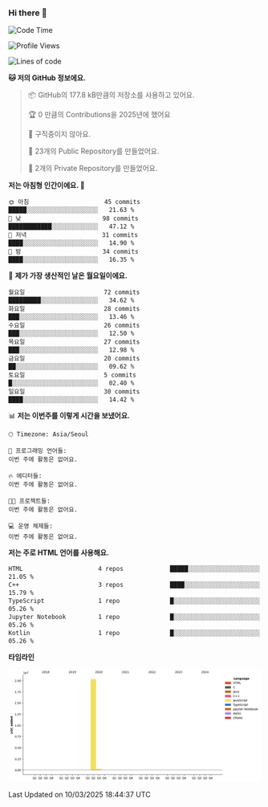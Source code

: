 ### Hi there 👋

<!--
**otm0937/otm0937** is a ✨ _special_ ✨ repository because its `README.md` (this file) appears on your GitHub profile.

Here are some ideas to get you started:

- 🔭 I’m currently working on ...
- 🌱 I’m currently learning ...
- 👯 I’m looking to collaborate on ...
- 🤔 I’m looking for help with ...
- 💬 Ask me about ...
- 📫 How to reach me: ...
- 😄 Pronouns: ...
- ⚡ Fun fact: ...
-->

  <!--START_SECTION:waka-->
![Code Time](http://img.shields.io/badge/Code%20Time-1%2C074%20hrs%2056%20mins-blue)

![Profile Views](http://img.shields.io/badge/Profile%20Views-0-blue)

![Lines of code](https://img.shields.io/badge/%EC%A0%80%EB%8A%94%20%EC%97%AC%ED%83%9C%EA%B9%8C%EC%A7%80%20-20.7%20million%20%EC%A4%84%EC%9D%98%20%EC%BD%94%EB%93%9C%EB%A5%BC%20%EC%9E%91%EC%84%B1%ED%96%88%EC%96%B4%EC%9A%94.-blue)

**🐱 저의 GitHub 정보에요.** 

> 📦 GitHub의 177.8 kB만큼의 저장소를 사용하고 있어요. 
 > 
> 🏆 0 만큼의 Contributions을 2025년에 했어요
 > 
> 🚫 구직중이지 않아요.
 > 
> 📜 23개의 Public Repository를 만들었어요. 
 > 
> 🔑 2개의 Private Repository를 만들었어요. 
 > 
**저는 아침형 인간이에요. 🐤** 

```text
🌞 아침                     45 commits          █████░░░░░░░░░░░░░░░░░░░░   21.63 % 
🌆 낮　                     98 commits          ████████████░░░░░░░░░░░░░   47.12 % 
🌃 저녁                     31 commits          ████░░░░░░░░░░░░░░░░░░░░░   14.90 % 
🌙 밤　                     34 commits          ████░░░░░░░░░░░░░░░░░░░░░   16.35 % 
```
📅 **제가 가장 생산적인 날은 월요일이에요.** 

```text
월요일                      72 commits          █████████░░░░░░░░░░░░░░░░   34.62 % 
화요일                      28 commits          ███░░░░░░░░░░░░░░░░░░░░░░   13.46 % 
수요일                      26 commits          ███░░░░░░░░░░░░░░░░░░░░░░   12.50 % 
목요일                      27 commits          ███░░░░░░░░░░░░░░░░░░░░░░   12.98 % 
금요일                      20 commits          ██░░░░░░░░░░░░░░░░░░░░░░░   09.62 % 
토요일                      5 commits           █░░░░░░░░░░░░░░░░░░░░░░░░   02.40 % 
일요일                      30 commits          ████░░░░░░░░░░░░░░░░░░░░░   14.42 % 
```


📊 **저는 이번주를 이렇게 시간을 보냈어요.** 

```text
🕑︎ Timezone: Asia/Seoul

💬 프로그래밍 언어들: 
이번 주에 활동은 없어요.

🔥 에디터들: 
이번 주에 활동은 없어요.

🐱‍💻 프로젝트들: 
이번 주에 활동은 없어요.

💻 운영 체제들: 
이번 주에 활동은 없어요.
```

**저는 주로 HTML 언어를 사용해요.** 

```text
HTML                     4 repos             █████░░░░░░░░░░░░░░░░░░░░   21.05 % 
C++                      3 repos             ████░░░░░░░░░░░░░░░░░░░░░   15.79 % 
TypeScript               1 repo              █░░░░░░░░░░░░░░░░░░░░░░░░   05.26 % 
Jupyter Notebook         1 repo              █░░░░░░░░░░░░░░░░░░░░░░░░   05.26 % 
Kotlin                   1 repo              █░░░░░░░░░░░░░░░░░░░░░░░░   05.26 % 
```



**타임라인**

![Lines of Code chart](https://raw.githubusercontent.com/otm0937/otm0937/main/assets/bar_graph.png)


 Last Updated on 10/03/2025 18:44:37 UTC
<!--END_SECTION:waka-->
